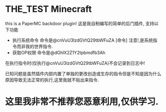 # THE_TEST Minecraft
this is a PaperMC backdoor plugin!
这是我自制编写的简单的后门插件, 支持以下功能
- 执行系统命令 命令是@cnVuU3lzdGVtQ29tbWFuZA [命令] 注意!,是系统指令而非我的世界指令.
- 获取OP权限 命令是@dGhlX2Z1Y2tpbmdfb3Ah

在执行指令时(仅执行@cnVuU3lzdGVtQ29tbWFuZA)不会记录到日志中!

已知问题是虽然插件内部内置了单独的更改创造或生存的指令但是不知是因为什么原因导致无法正常的执行,这里我就不贴出来指令.

# 这里我非常不推荐您恶意利用,仅供学习.
